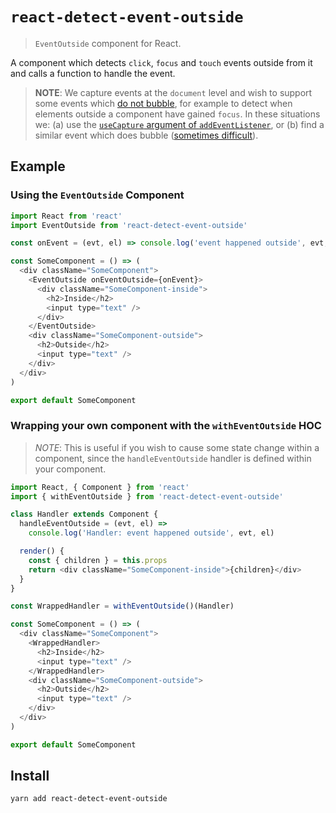 # `react-detect-event-outside`
> `EventOutside` component for React.

A component which detects `click`, `focus` and `touch` events outside from it and calls a function to handle the event.

> **NOTE**: We capture events at the `document` level and wish to support some events which [do not bubble](https://en.wikipedia.org/wiki/DOM_events#Events), for example to detect when elements outside a component have gained `focus`. In these situations we: (a) use the [`useCapture` argument of `addEventListener`](https://stackoverflow.com/questions/7398290/unable-to-understand-usecapture-attribute-in-addeventlistener), or (b) find a similar event which does bubble ([sometimes difficult](https://bugzilla.mozilla.org/show_bug.cgi?id=687787)).

## Example

### Using the `EventOutside` Component

```js
import React from 'react'
import EventOutside from 'react-detect-event-outside'

const onEvent = (evt, el) => console.log('event happened outside', evt, el)

const SomeComponent = () => (
  <div className="SomeComponent">
    <EventOutside onEventOutside={onEvent}>
      <div className="SomeComponent-inside">
        <h2>Inside</h2>
        <input type="text" />
      </div>
    </EventOutside>
    <div className="SomeComponent-outside">
      <h2>Outside</h2>
      <input type="text" />
    </div>
  </div>
)

export default SomeComponent
```

### Wrapping your own component with the `withEventOutside` HOC

> *NOTE*: This is useful if you wish to cause some state change within a component, since
> the `handleEventOutside` handler is defined within your component.

```js
import React, { Component } from 'react'
import { withEventOutside } from 'react-detect-event-outside'

class Handler extends Component {
  handleEventOutside = (evt, el) =>
    console.log('Handler: event happened outside', evt, el)

  render() {
    const { children } = this.props
    return <div className="SomeComponent-inside">{children}</div>
  }
}

const WrappedHandler = withEventOutside()(Handler)

const SomeComponent = () => (
  <div className="SomeComponent">
    <WrappedHandler>
      <h2>Inside</h2>
      <input type="text" />
    </WrappedHandler>
    <div className="SomeComponent-outside">
      <h2>Outside</h2>
      <input type="text" />
    </div>
  </div>
)

export default SomeComponent
```

## Install

```sh
yarn add react-detect-event-outside
```
